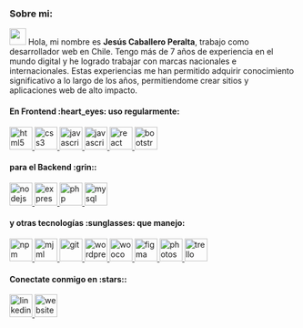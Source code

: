 ### Sobre mi:
<p><img src="https://media.tenor.com/Wx9IEmZZXSoAAAAj/hi.gif" width="29px"> Hola, mi nombre es <b>Jesús Caballero Peralta</b>, trabajo como desarrollador web en Chile. Tengo más de 7 años de experiencia en el mundo digital y he logrado trabajar con marcas nacionales e internacionales. Estas experiencias me han permitido adquirir conocimiento significativo a lo largo de los años, permitiendome crear sitios y aplicaciones web de alto impacto.</p>

<h4 align="left">En Frontend :heart_eyes: uso regularmente:</h3>
<p align="left">
  
  <a href="https://www.w3.org/html/" target="_blank" rel="noreferrer">
    <img src="https://cdn.jsdelivr.net/gh/devicons/devicon/icons/html5/html5-original.svg"
      alt="html5" width="40" height="40" />
  </a>
  <a href="https://www.w3schools.com/css/" target="_blank" rel="noreferrer">
    <img src="https://cdn.jsdelivr.net/gh/devicons/devicon/icons/css3/css3-original.svg"
      alt="css3" width="40" height="40" />
  </a>
  <a href="https://developer.mozilla.org/en-US/docs/Web/JavaScript" target="_blank" rel="noreferrer">
    <img src="https://cdn.jsdelivr.net/gh/devicons/devicon/icons/javascript/javascript-original.svg"
      alt="javascript" width="40" height="40" />
  </a>
  <a href="https://webpack.js.org/" target="_blank" rel="noreferrer">
    <img src="https://cdn.jsdelivr.net/gh/devicons/devicon/icons/webpack/webpack-original.svg" alt="javascript" width="40" height="40"/>
  </a> 
  <a href="https://reactjs.org/" target="_blank" rel="noreferrer">
    <img src="https://cdn.jsdelivr.net/gh/devicons/devicon/icons/react/react-original.svg"
      alt="react" width="40" height="40" />
  </a>
  <a href="https://getbootstrap.com/" target="_blank" rel="noreferrer">
    <img src="https://cdn.jsdelivr.net/gh/devicons/devicon/icons/bootstrap/bootstrap-original.svg"
      alt="bootstrap" width="40" height="40" />
  </a>
  
</p>

<h4 align="left">para el Backend :grin::</h3>
<p align="left">
  
  <a href="https://nodejs.org/" target="_blank" rel="noreferrer">
    <img src="https://cdn.jsdelivr.net/gh/devicons/devicon/icons/nodejs/nodejs-original.svg"
      alt="nodejs" width="40" height="40" />
  </a>
  <a href="https://expressjs.com/es/" target="_blank" rel="noreferrer">
    <img src="https://cdn.jsdelivr.net/gh/devicons/devicon/icons/express/express-original.svg"
      alt="express" width="40" height="40">
  </a>
  <a href="https://www.php.net/" target="_blank" rel="noreferrer">
    <img src="https://cdn.jsdelivr.net/gh/devicons/devicon/icons/php/php-plain.svg"
      alt="php" width="40" height="40">
  </a>
  <a href="https://www.mysql.com/" target="_blank" rel="noreferrer">
    <img src="https://cdn.jsdelivr.net/gh/devicons/devicon/icons/mysql/mysql-original-wordmark.svg"
      alt="mysql" width="40" height="40">
  </a>
  
</p>

<h4 align="left">y otras tecnologías :sunglasses: que manejo:</h3>
<p align="left">
  <a href="https://npm.org/" target="_blank" rel="noreferrer">
    <img src="https://cdn.jsdelivr.net/gh/devicons/devicon/icons/npm/npm-original-wordmark.svg" 
         alt="npm" width="40" height="40" />
  </a>
  
  <a href="https://mjml.io/" target="_blank" rel="noreferrer">
    <img src="https://avatars.githubusercontent.com/u/16115896?s=280&v=4" 
         alt="mjml" width="40" height="40">
  </a>
  
  <a href="https://git-scm.com/" target="_blank" rel="noreferrer">
    <img src="https://cdn.jsdelivr.net/gh/devicons/devicon/icons/git/git-original.svg" 
         alt="git" width="40" height="40" />
  </a>
  
  <a href="https://wordpress.org/" target="_blank" rel="noreferrer">
    <img src="https://cdn.jsdelivr.net/gh/devicons/devicon/icons/wordpress/wordpress-original.svg" 
         alt="wordpress" width="40" height="40" />
  </a>
  <a href="https://woocommerce.com/" target="_blank" rel="noreferrer">
    <img src="https://cdn.jsdelivr.net/gh/devicons/devicon/icons/woocommerce/woocommerce-original.svg" 
         alt="woocommerce" width="40" height="40" />
  </a>
  
  <a href="https://www.figma.com/" target="_blank" rel="noreferrer">
    <img src="https://cdn.jsdelivr.net/gh/devicons/devicon/icons/figma/figma-original.svg" alt="figma" width="40" height="40" />
  </a>
  
  <a href="https://www.adobe.com/cl/products/photoshop.html" target="_blank" rel="noreferrer">
    <img src="https://cdn.jsdelivr.net/gh/devicons/devicon/icons/photoshop/photoshop-plain.svg"
      alt="photoshop" width="40" height="40" />
  </a>
  
  <a href="https://trello.com/" target="_blank" rel="noreferrer">
    <img src="https://cdn.jsdelivr.net/gh/devicons/devicon/icons/trello/trello-plain.svg"
      alt="trello" width="40" height="40" />
  </a>
</p>
<h4 align="left">Conectate conmigo en :stars::</h3>
<p>
  <a href="https://www.linkedin.com/in/jesus-caballero-peralta/" target="_blank" rel="noreferrer">
    <img src="https://cdn.jsdelivr.net/gh/devicons/devicon/icons/linkedin/linkedin-original.svg"
      alt="linkedin" width="40" height="40" />
  </a>
  <a href="https://jesuscaballero.cl" target="_blank" rel="noopener">
    <img src="https://cdn.jsdelivr.net/gh/devicons/devicon/icons/google/google-original.svg"
      alt="website" width="40" height="40" />
  </a>
</p>
